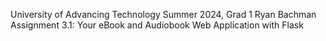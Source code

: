 University of Advancing Technology
Summer 2024, Grad 1
Ryan Bachman
Assignment 3.1: Your eBook and Audiobook Web Application with Flask
